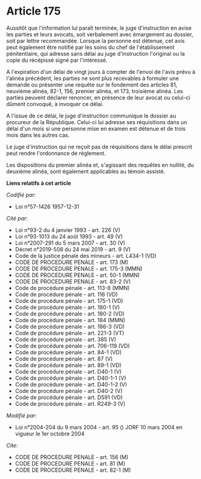 # Article 175

Aussitôt que l'information lui paraît terminée, le juge d'instruction en avise les parties et leurs avocats, soit verbalement
avec émargement au dossier, soit par lettre recommandée. Lorsque la personne est détenue, cet avis peut également être
notifié par les soins du chef de l'établissement pénitentiaire, qui adresse sans délai au juge d'instruction l'original ou la
copie du récépissé signé par l'intéressé.

A l'expiration d'un délai de vingt jours à compter de l'envoi de l'avis prévu à l'alinéa précédent, les parties ne sont plus
recevables à formuler une demande ou présenter une requête sur le fondement des articles 81, neuvième alinéa, 82-1, 156,
premier alinéa, et 173, troisième alinéa. Les parties peuvent déclarer renoncer, en présence de leur avocat ou celui-ci
dûment convoqué, à invoquer ce délai.

A l'issue de ce délai, le juge d'instruction communique le dossier au procureur de la République. Celui-ci lui adresse ses
réquisitions dans un délai d'un mois si une personne mise en examen est détenue et de trois mois dans les autres cas.

Le juge d'instruction qui ne reçoit pas de réquisitions dans le délai prescrit peut rendre l'ordonnance de règlement.

Les dispositions du premier alinéa et, s'agissant des requêtes en nullité, du deuxième alinéa, sont également applicables au
témoin assisté.

**Liens relatifs à cet article**

_Codifié par_:

  - Loi n°57-1426 1957-12-31

_Cité par_:

  - Loi n°93-2 du 4 janvier 1993 - art. 226 (V)
  - Loi n°93-1013 du 24 août 1993 - art. 49 (V)
  - Loi n°2007-291 du 5 mars 2007 - art. 30 (V)
  - Décret n°2019-508 du 24 mai 2019 - art. 9 (V)
  - Code de la justice pénale des mineurs - art. L434-1 (VD)
  - CODE DE PROCEDURE PENALE - art. 173 (M)
  - CODE DE PROCEDURE PENALE - art. 175-3 (MMN)
  - CODE DE PROCEDURE PENALE - art. 50-1 (MMN)
  - CODE DE PROCEDURE PENALE - art. 83-2 (V)
  - Code de procédure pénale - art. 113-8 (MMN)
  - Code de procédure pénale - art. 116 (VD)
  - Code de procédure pénale - art. 175-1 (VD)
  - Code de procédure pénale - art. 180-1 (V)
  - Code de procédure pénale - art. 180-2 (VD)
  - Code de procédure pénale - art. 184 (MMN)
  - Code de procédure pénale - art. 186-3 (VD)
  - Code de procédure pénale - art. 221-3 (VT)
  - Code de procédure pénale - art. 385 (V)
  - Code de procédure pénale - art. 706-119 (VD)
  - Code de procédure pénale - art. 84-1 (VD)
  - Code de procédure pénale - art. 87 (V)
  - Code de procédure pénale - art. 89-1 (VD)
  - Code de procédure pénale - art. D40-1 (V)
  - Code de procédure pénale - art. D40-1-1 (V)
  - Code de procédure pénale - art. D40-1-2 (V)
  - Code de procédure pénale - art. D40-2 (V)
  - Code de procédure pénale - art. D591 (VD)
  - Code de procédure pénale - art. R249-3 (V)

_Modifié par_:

  - Loi n°2004-204 du 9 mars 2004 - art. 95 () JORF 10 mars 2004 en vigueur le 1er octobre 2004

_Cite_:

  - CODE DE PROCEDURE PENALE - art. 156 (M)
  - CODE DE PROCEDURE PENALE - art. 81 (M)
  - CODE DE PROCEDURE PENALE - art. 82-1 (M)
